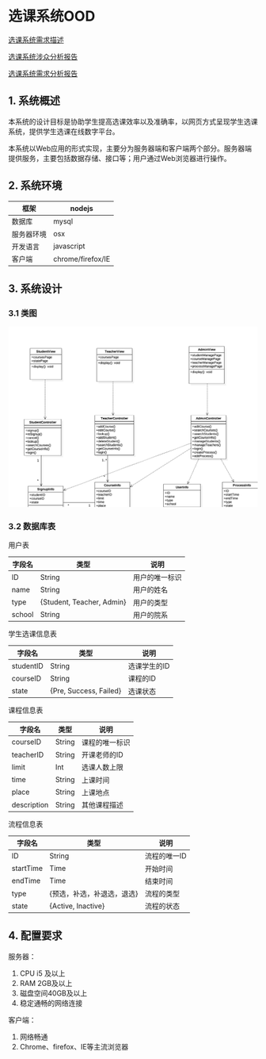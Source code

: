 # 选课系统OOD

[选课系统需求描述](https://github.com/Ashlee1994/OO/blob/master/%E4%BD%9C%E4%B8%9A2%EF%BC%9A%E9%80%89%E8%AF%BE%E7%B3%BB%E7%BB%9F%E9%9C%80%E6%B1%82%E8%AF%B4%E6%98%8E%E4%B9%A6.pdf)

[选课系统涉众分析报告](https://github.com/locusxt/oo/blob/master/hw3/%E6%B6%89%E4%BC%97%E5%88%86%E6%9E%90%E6%8A%A5%E5%91%8A.md)

[选课系统需求分析报告](https://github.com/locusxt/oo/blob/master/hw4/%E9%80%89%E8%AF%BE%E7%B3%BB%E7%BB%9F%E9%9C%80%E6%B1%82%E5%88%86%E6%9E%90%E6%8A%A5%E5%91%8A.md)

## 1. 系统概述

本系统的设计目标是协助学生提高选课效率以及准确率，以网页方式呈现学生选课系统，提供学生选课在线数字平台。

本系统以Web应用的形式实现，主要分为服务器端和客户端两个部分。服务器端提供服务，主要包括数据存储、接口等；用户通过Web浏览器进行操作。

## 2. 系统环境

| 框架    | nodejs            |
| ----- | ----------------- |
| 数据库   | mysql             |
| 服务器环境 | osx               |
| 开发语言  | javascript        |
| 客户端   | chrome/firefox/IE |

## 3. 系统设计

### 3.1 类图

![OOD类图](类图OOD.png)



### 3.2 数据库表

用户表

| 字段名    | 类型                        | 说明      |
| ------ | ------------------------- | ------- |
| ID     | String                    | 用户的唯一标识 |
| name   | String                    | 用户的姓名   |
| type   | {Student, Teacher, Admin} | 用户的类型   |
| school | String                    | 用户的院系   |

学生选课信息表

| 字段名       | 类型                     | 说明      |
| --------- | ---------------------- | ------- |
| studentID | String                 | 选课学生的ID |
| courseID  | String                 | 课程的ID   |
| state     | {Pre, Success, Failed} | 选课状态    |

课程信息表

| 字段名         | 类型     | 说明      |
| ----------- | ------ | ------- |
| courseID    | String | 课程的唯一标识 |
| teacherID   | String | 开课老师的ID |
| limit       | Int    | 选课人数上限  |
| time        | String | 上课时间    |
| place       | String | 上课地点    |
| description | String | 其他课程描述  |

流程信息表

| 字段名       | 类型                 | 说明      |
| --------- | ------------------ | ------- |
| ID        | String             | 流程的唯一ID |
| startTime | Time               | 开始时间    |
| endTime   | Time               | 结束时间    |
| type      | {预选，补选，补退选，退选}     | 流程的类型   |
| state     | {Active, Inactive} | 流程的状态   |

## 4. 配置要求

服务器：

1. CPU i5 及以上
2. RAM 2GB及以上
3. 磁盘空间40GB及以上
4. 稳定通畅的网络连接

客户端：

1. 网络畅通
2. Chrome、firefox、IE等主流浏览器